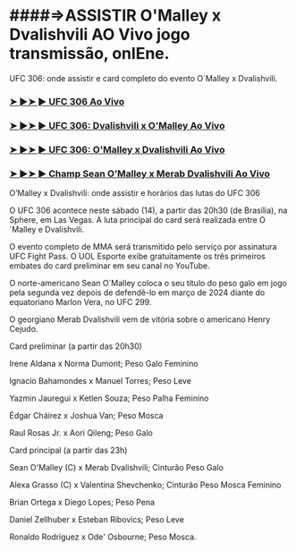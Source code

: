 #  ####=>ASSISTIR O'Malley x Dvalishvili AO Vivo jogo transmissão, onlEne.

UFC 306: onde assistir e card completo do evento O´Malley x Dvalishvili.

<h3><a href="https://cutt.ly/2eR39DYI">➤ ►➤ ► UFC 306 Ao Vivo</a></h3>

<h3><a href="https://cutt.ly/2eR39DYI">➤ ►➤ ► UFC 306: Dvalishvili x O'Malley Ao Vivo</a></h3>

<h3><a href="https://cutt.ly/2eR39DYI">➤ ►➤ ► UFC 306: O'Malley x Dvalishvili Ao Vivo</a></h3>

<h3><a href="https://cutt.ly/2eR39DYI">➤ ►➤ ► Champ Sean O’Malley x Merab Dvalishvili Ao Vivo</a></h3>

O’Malley x Dvalishvili: onde assistir e horários das lutas do UFC 306

O UFC 306 acontece neste sábado (14), a partir das 20h30 (de Brasília), na Sphere, em Las Vegas. A luta principal do card será realizada entre O´Malley e Dvalishvili.

O evento completo de MMA será transmitido pelo serviço por assinatura UFC Fight Pass. O UOL Esporte exibe gratuitamente os três primeiros embates do card preliminar em seu canal no YouTube.

O norte-americano Sean O´Malley coloca o seu título do peso galo em jogo pela segunda vez depois de defendê-lo em março de 2024 diante do equatoriano Marlon Vera, no UFC 299.

O georgiano Merab Dvalishvili vem de vitória sobre o americano Henry Cejudo.

Card preliminar (a partir das 20h30)

Irene Aldana x Norma Dumont; Peso Galo Feminino

Ignacio Bahamondes x Manuel Torres; Peso Leve

Yazmin Jauregui x Ketlen Souza; Peso Palha Feminino

Édgar Cháirez x Joshua Van; Peso Mosca

Raul Rosas Jr. x Aori Qileng; Peso Galo

Card principal (a partir das 23h)

Sean O'Malley (C) x Merab Dvalishvili; Cinturão Peso Galo

Alexa Grasso (C) x Valentina Shevchenko; Cinturão Peso Mosca Feminino

Brian Ortega x Diego Lopes; Peso Pena

Daniel Zellhuber x Esteban Ribovics; Peso Leve

Ronaldo Rodríguez x Ode' Osbourne; Peso Mosca.
